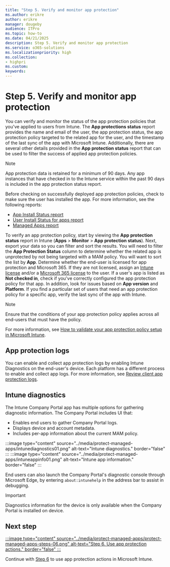 ```yaml
---
title: "Step 5. Verify and monitor app protection"
ms.author: erikre
author: erikre
manager: dougeby
audience: ITPro
ms.topic: how-to
ms.date: 04/21/2025
description: Step 5. Verify and monitor app protection
ms.service: o365-solutions
ms.localizationpriority: high
ms.collection:
- highpri
ms.custom:
keywords:
---
```


# Step 5. Verify and monitor app protection

You can verify and monitor the status of the app protection policies that you've applied to users from Intune. The **App protections status** report provides the name and email of the user, the app protection status, the app protection policy targeted to the related app for the user, and the timestamp of the last sync of the app with Microsoft Intune. Additionally, there are several other details provided in the **App protection status** report that can be used to filter the success of applied app protection policies. 

> [!NOTE]
> App protection data is retained for a minimum of 90 days. Any app instances that have checked in to the Intune service within the past 90 days is included in the app protection status report.

Before checking on successfully deployed app protection policies, check to make sure the user has installed the app. For more information, see the following reports:
- [App Install Status report](/mem/intune/fundamentals/reports#app-install-status-report-operational)
- [User Install Status for apps report](/mem/intune/fundamentals/reports#user-install-status-for-apps-report-operational)
- [Managed Apps report](/mem/intune/fundamentals/reports#user-install-status-for-apps-report-operational)

To verify an app protection policy, start by viewing the **App protection status** report in Intune (**Apps** > **Monitor** > **App protection status**). Next, export your data so you can filter and sort the results. You will need to filter the **App Protection Status** column to determine whether the related app is unprotected by not being targeted with a MAM policy. You will want to sort the list by **App**. Determine whether the end-user is licensed for app protection and Microsoft 365. If they are not licensed, assign an [Intune license](/mem/intune/fundamentals/licenses) and/or a [Microsoft 365 license](/mem/intune/fundamentals/licenses) to the user. If a user's app is listed as **Not checked in**, check if you've correctly configured the app protection policy for that app. In addition, look for issues based on **App version** and **Platform**. If you find a particular set of users that need an app protection policy for a specific app, verify the last sync of the app with Intune. 

> [!NOTE]
> Ensure that the conditions of your app protection policy applies across all end-users that must have the policy.

For more information, see [How to validate your app protection policy setup in Microsoft Intune](/mem/intune/apps/app-protection-policies-validate).

## App protection logs

You can enable and collect app protection logs by enabling Intune Diagnostics on the end-user's device. Each platform has a different process to enable and collect app logs. For more information, see [Review client app protection logs](/mem/intune/apps/app-protection-policy-settings-log).  

## Intune diagnostics

The Intune Company Portal app has multiple options for gathering diagnostic information.
The Company Portal includes UI that:
- Enables end users to gather Company Portal logs.
- Displays device and account metadata.
- Includes per-app information about the current MAM policy.

:::image type="content" source="../media/protect-managed-apps/intunediagnostics01.png" alt-text="Intune diagnostics." border="false" ::: :::image type="content" source="../media/protect-managed-apps/intuneappinfo01.png" alt-text="Intune app information." border="false" :::

End users can also launch the Company Portal's diagnostic console through Microsoft Edge, by entering `about:intunehelp` in the address bar to assist in debugging.

> [!IMPORTANT]
> Diagnostics information for the device is only available when the Company Portal is installed on device.

## Next step

[:::image type="content" source="../media/protect-managed-apps/protect-managed-apps-steps-06.png" alt-text="Step 6. Use app protection actions." border="false" :::](apps-protect-step-6.md)

Continue with [Step 6](apps-protect-step-6.md) to use app protection actions in Microsoft Intune.
